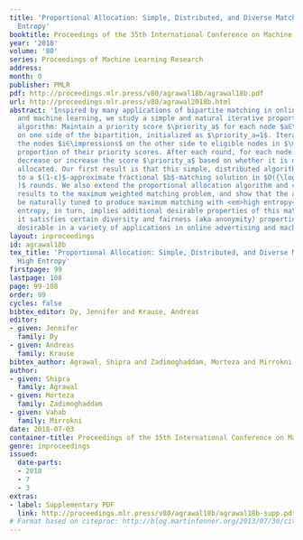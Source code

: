 ```yaml
---
title: 'Proportional Allocation: Simple, Distributed, and Diverse Matching with High
  Entropy'
booktitle: Proceedings of the 35th International Conference on Machine Learning
year: '2018'
volume: '80'
series: Proceedings of Machine Learning Research
address: 
month: 0
publisher: PMLR
pdf: http://proceedings.mlr.press/v80/agrawal18b/agrawal18b.pdf
url: http://proceedings.mlr.press/v80/agrawal2018b.html
abstract: 'Inspired by many applications of bipartite matching in online advertising
  and machine learning, we study a simple and natural iterative proportional allocation
  algorithm: Maintain a priority score $\priority_a$ for each node $a∈\mathds{A}$
  on one side of the bipartition, initialized as $\priority_a=1$. Iteratively allocate
  the nodes $i∈\impressions$ on the other side to eligible nodes in $\mathds{A}$ in
  proportion of their priority scores. After each round, for each node $a∈\mathds{A}$,
  decrease or increase the score $\priority_a$ based on whether it is over- or under-
  allocated. Our first result is that this simple, distributed algorithm converges
  to a $(1-ε)$-approximate fractional $b$-matching solution in $O({\log n\over ε^2}
  )$ rounds. We also extend the proportional allocation algorithm and convergence
  results to the maximum weighted matching problem, and show that the algorithm can
  be naturally tuned to produce maximum matching with <em>high entropy</em>. High
  entropy, in turn, implies additional desirable properties of this matching, e.g.,
  it satisfies certain diversity and fairness (aka anonymity) properties that are
  desirable in a variety of applications in online advertising and machine learning.'
layout: inproceedings
id: agrawal18b
tex_title: 'Proportional Allocation: Simple, Distributed, and Diverse Matching with
  High Entropy'
firstpage: 99
lastpage: 108
page: 99-108
order: 99
cycles: false
bibtex_editor: Dy, Jennifer and Krause, Andreas
editor:
- given: Jennifer
  family: Dy
- given: Andreas
  family: Krause
bibtex_author: Agrawal, Shipra and Zadimoghaddam, Morteza and Mirrokni, Vahab
author:
- given: Shipra
  family: Agrawal
- given: Morteza
  family: Zadimoghaddam
- given: Vahab
  family: Mirrokni
date: 2018-07-03
container-title: Proceedings of the 35th International Conference on Machine Learning
genre: inproceedings
issued:
  date-parts:
  - 2018
  - 7
  - 3
extras:
- label: Supplementary PDF
  link: http://proceedings.mlr.press/v80/agrawal18b/agrawal18b-supp.pdf
# Format based on citeproc: http://blog.martinfenner.org/2013/07/30/citeproc-yaml-for-bibliographies/
---
```

